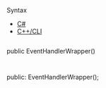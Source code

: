 Syntax

* [C#](#i-syntax-CS)
* [C++/CLI](#i-syntax-CPP2005)

```
```
public EventHandlerWrapper()
```
```

```
```
public:
EventHandlerWrapper();
```
```

